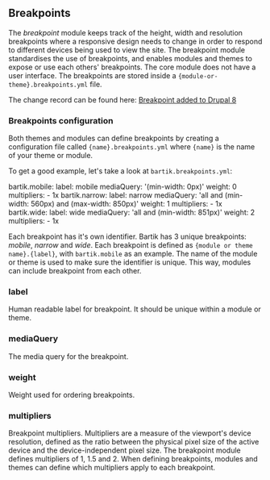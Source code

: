 ## Breakpoints

The *breakpoint* module keeps track of the height, width and resolution breakpoints where a responsive design needs to change in order to respond to different devices being used to view the site. The breakpoint module standardises the use of breakpoints, and enables modules and themes to expose or use each others' breakpoints. The core module does not have a user interface. The breakpoints are stored inside a `{module-or-theme}.breakpoints.yml` file.

The change record can be found here: [Breakpoint added to Drupal 8](https://www.drupal.org/node/1813914)

### Breakpoints configuration

Both themes and modules can define breakpoints by creating a configuration file called `{name}.breakpoints.yml` where `{name}` is the name of your theme or module.

To get a good example, let's take a look at `bartik.breakpoints.yml`:

  bartik.mobile:
    label: mobile
    mediaQuery: '(min-width: 0px)'
    weight: 0
    multipliers:
      - 1x
  bartik.narrow:
    label: narrow
    mediaQuery: 'all and (min-width: 560px) and (max-width: 850px)'
    weight: 1
    multipliers:
      - 1x
  bartik.wide:
    label: wide
    mediaQuery: 'all and (min-width: 851px)'
    weight: 2
    multipliers:
      - 1x

Each breakpoint has it's own identifier. Bartik has 3 unique breakpoints: *mobile*, *narrow* and *wide*. Each breakpoint is defined as `{module or theme name}.{label}`, with `bartik.mobile` as an example. The name of the module or theme is used to make sure the identifier is unique. This way, modules can include breakpoint from each other.

### label

Human readable label for breakpoint. It should be unique within a module or theme.

### mediaQuery

The media query for the breakpoint.

### weight

Weight used for ordering breakpoints.

### multipliers

Breakpoint multipliers. Multipliers are a measure of the viewport's device resolution, defined as the ratio between the physical pixel size of the active device and the device-independent pixel size. The breakpoint module defines multipliers of 1, 1.5 and 2. When defining breakpoints, modules and themes can define which multipliers apply to each breakpoint.
